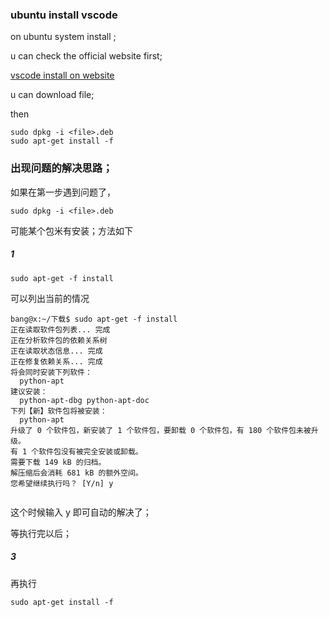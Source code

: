### ubuntu install vscode

on ubuntu system install ;

u can check the official website first;

[vscode install on website](https://code.visualstudio.com/docs/setup/linux)

u can download file;

then 

```
sudo dpkg -i <file>.deb
sudo apt-get install -f
```
### 出现问题的解决思路；

如果在第一步遇到问题了，
```
sudo dpkg -i <file>.deb
```
可能某个包米有安装；方法如下

##### 1
```
sudo apt-get -f install
```
可以列出当前的情况

```
bang@x:~/下载$ sudo apt-get -f install
正在读取软件包列表... 完成
正在分析软件包的依赖关系树       
正在读取状态信息... 完成       
正在修复依赖关系... 完成
将会同时安装下列软件：
  python-apt
建议安装：
  python-apt-dbg python-apt-doc
下列【新】软件包将被安装：
  python-apt
升级了 0 个软件包，新安装了 1 个软件包，要卸载 0 个软件包，有 180 个软件包未被升级。
有 1 个软件包没有被完全安装或卸载。
需要下载 149 kB 的归档。
解压缩后会消耗 681 kB 的额外空间。
您希望继续执行吗？ [Y/n] y


```

这个时候输入 y 即可自动的解决了；

等执行完以后；

##### 3

再执行

```
sudo apt-get install -f
```